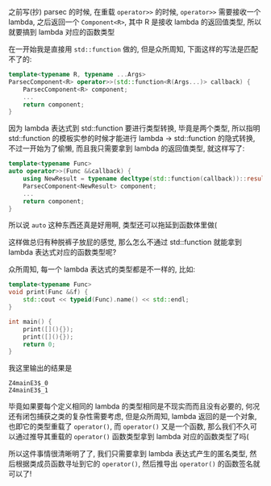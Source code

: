 之前写(抄) parsec 的时候, 在重载 `operator>>` 的时候, `operator>>` 需要接收一个 lambda, 之后返回一个 `Component<R>`, 其中 R 是接收 lambda 的返回值类型, 所以就要搞到 lambda 对应的函数类型

在一开始我是直接用 `std::function` 做的, 但是众所周知, 下面这样的写法是匹配不了的:

```cpp
template<typename R, typename ...Args>
ParsecComponent<R> operator>>(std::function<R(Args...)> callback) {
    ParsecComponent<R> component;
    ...
    return component;
}
```

因为 lambda 表达式到 std::function 要进行类型转换, 毕竟是两个类型, 所以指明 std::function 的模板实参的时候才能进行 lambda -> std::function 的隐式转换, 不过一开始为了偷懒, 而且我只需要拿到 lambda 的返回值类型, 就这样写了:

```cpp
template<typename Func>
auto operator>>(Func &&callback) {
    using NewResult = typename decltype(std::function(callback))::result_type;
    ParsecComponent<NewResult> component;
    ...
    return component;
}
```

所以说 `auto` 这种东西还真是好用啊, 类型还可以拖延到函数体里做(

这样做总归有种脱裤子放屁的感觉, 那么怎么不通过 std::function 就能拿到 lambda 表达式对应的函数类型呢?

众所周知, 每一个 lambda 表达式的类型都是不一样的, 比如:

```cpp
template<typename Func>
void print(Func &&f) {
    std::cout << typeid(Func).name() << std::endl;
}

int main() {
    print([](){});
    print([](){});
    return 0;
}
```

我这里输出的结果是

```plain
Z4mainE3$_0
Z4mainE3$_1
```

毕竟如果要每个定义相同的 lambda 的类型相同是不现实而而且没有必要的, 何况还有闭包捕获之类的复杂性需要考虑, 但是众所周知, lambda 返回的是一个对象, 也即它的类型重载了 `operator()`, 而 `operator()` 又是一个函数, 那么我们不久可以通过推导其重载的 `operator()` 函数类型拿到 lambda 对应的函数类型了吗(

所以这件事情很清晰明了了, 我们只需要拿到 lambda 表达式产生的匿名类型, 然后根据类成员函数寻址到它的 `operator()`, 然后推导出 `operator()` 的函数签名就可以了!
